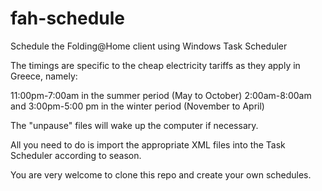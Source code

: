 # fah-schedule
Schedule the Folding@Home client using Windows Task Scheduler

The timings are specific to the cheap electricity tariffs as they apply in Greece, namely:

11:00pm-7:00am in the summer period (May to October)
2:00am-8:00am and 3:00pm-5:00 pm in the winter period (November to April)

The "unpause" files will wake up the computer if necessary.

All you need to do is import the appropriate XML files into the Task Scheduler according to season.

You are very welcome to clone this repo and create your own schedules.
